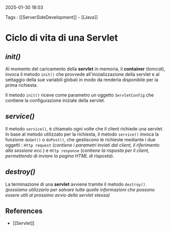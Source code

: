 2025-01-30 18:03

Tags : [[ServerSideDevelopment]] - [[Java]]

# Ciclo di vita di una Servlet

## *init()*
Al momento del caricamento della **servlet** in memoria, il **container** (*tomcat*), invoca il metodo `init()` che provvede all'inizializzazione della servlet e al settaggio della sue variabili globali in modo da renderla disponibile per la prima richiesta.

Il metodo `init()` riceve come parametro un oggetto `ServletConfig` che contiene la configurazione iniziale della servlet.

## *service()*
Il metodo `service()`, è chiamato ogni volte che il client richiede una servlet. In base al metodo utilizzato per la richiesta, il metodo `service()` invoca la funzione `doGet()` o `doPost()`, che gestiscono le richieste mediante i due oggetti : `Http request` (*contiene i parametri inviati dal client, il riferimento alla sessione ecc.*) e `Http response` (*contiene la risposta per il client, permettendo di inviare la pagina HTML di risposta*).

## *destroy()*
La terminazione di una **servlet** avviene tramite il metodo `destroy()`.
*(possiamo utilizzarlo per salvare tutte quelle informazioni che possono essere utili al prossimo avvio della servlet stessa)*
## References

- [[Servlet]]